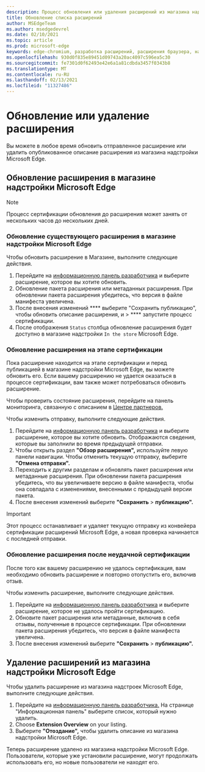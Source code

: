 ```yaml
---
description: Процесс обновления или удаления расширений из магазина надстройки Microsoft Edge
title: Обновление списка расширений
author: MSEdgeTeam
ms.author: msedgedevrel
ms.date: 02/10/2021
ms.topic: article
ms.prod: microsoft-edge
keywords: edge-chromium, разработка расширений, расширения браузера, надстройки, Центр партнеров, разработчик
ms.openlocfilehash: 930d0f835e89451d09743a20ac4097c596ea5c30
ms.sourcegitcommit: fe7301d0f62493e42e6a1a81cdbda3457f0343b8
ms.translationtype: MT
ms.contentlocale: ru-RU
ms.lasthandoff: 02/13/2021
ms.locfileid: "11327486"
---
```

# Обновление или удаление расширения  

Вы можете в любое время обновить отправленное расширение или удалить опубликованное описание расширения из магазина надстройки Microsoft Edge.  

## Обновление расширения в магазине надстройки Microsoft Edge  

> [!NOTE]
> Процесс сертификации обновления до расширения может занять от нескольких часов до нескольких дней.  

### Обновление существующего расширения в магазине надстройки Microsoft Edge  

Чтобы обновить расширение в Магазине, выполните следующие действия.  

1.  Перейдите на [информационную панель разработчика][MicrosoftPartnerCenter] и выберите расширение, которое вы хотите обновить.  
1.  Обновление пакета расширения или метаданных расширения.  При обновлении пакета расширения убедитесь, что версия в файле манифеста увеличена.  
1.  После внесения изменений **** выберите "Сохранить публикацию", чтобы обновить описание расширения, и  >  **** запустите процесс сертификации.  
1.  После отображения `Status` столбца обновление расширения будет доступно в магазине надстройки `In the store` Microsoft Edge.  
    
### Обновление расширения на этапе сертификации  

Пока расширение находится на этапе сертификации и перед публикацией в магазине надстройки Microsoft Edge, вы можете обновить его. Если вашему расширению не удается оказаться в процессе сертификации, вам также может потребоваться обновить расширение.    

Чтобы проверить состояние расширения, перейдите на панель мониторинга, связанную с описанием в [Центре партнеров.][MicrosoftPartnerCenter]  

Чтобы изменить отправку, выполните следующие действия.  

1.  Перейдите на [информационную панель разработчика][MicrosoftPartnerCenter] и выберите расширение, которое вы хотите обновить.  Отображаются сведения, которые вы заполнили во время предыдущей отправки.  
1.  Чтобы открыть раздел **"Обзор расширения",** используйте левую панели навигации.  Чтобы отменить текущую отправку, выберите **"Отмена отправки".**  
1.  Переходить к другим разделам и обновлять пакет расширения или метаданные расширения.  При обновлении пакета расширения убедитесь, что вы увеличиваете версию в файле манифеста, чтобы она совпадала с изменениями, внесенными с предыдущей версии пакета.  
1.  После внесения изменений выберите **"Сохранить**  >  **публикацию".**  
    
> [!IMPORTANT]
> Этот процесс останавливает и удаляет текущую отправку из конвейера сертификации расширений Microsoft Edge, а новая проверка начинается с последней отправки.  

### Обновление расширения после неудачной сертификации  

После того как вашему расширению не удалось сертификация, вам необходимо обновить расширение и повторно отопустить его, включив отзыв.  

Чтобы изменить расширение, выполните следующие действия.  

1.  Перейдите на [информационную панель разработчика][MicrosoftPartnerCenter] и выберите расширение, которое не удалось пройти сертификацию.  
1.  Обновите пакет расширения или метаданные, включив в себя отзывы, полученные в процессе сертификации.  При обновлении пакета расширения убедитесь, что версия в файле манифеста увеличена.  
1.  После внесения изменений выберите **"Сохранить**  >  **публикацию".**  
    
## Удаление расширений из магазина надстройки Microsoft Edge  

Чтобы удалить расширение из магазина надстроек Microsoft Edge, выполните следующие действия.  

1.  Перейдите на [информационную панель разработчика.][MicrosoftPartnerCenter]  На странице "Информационная панель" выберите список, который нужно удалить.  
1.  Choose **Extension Overview** on your listing.  
1.  Выберите **"Отоздание",** чтобы удалить описание из магазина надстройки Microsoft Edge.  
    
Теперь расширение удалено из магазина надстройки Microsoft Edge.  Пользователи, которые уже установили расширение, могут продолжать использовать его, но новые пользователи не находят его.  

<!-- links -->  

[MicrosoftPartnerCenter]: https://partner.microsoft.com/dashboard/microsoftedge/public/login?ref=dd "Центр партнеров"  
